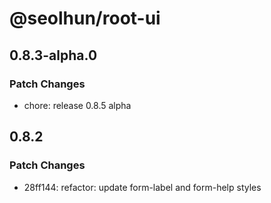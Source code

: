 # @seolhun/root-ui

## 0.8.3-alpha.0

### Patch Changes

- chore: release 0.8.5 alpha

## 0.8.2

### Patch Changes

- 28ff144: refactor: update form-label and form-help styles
